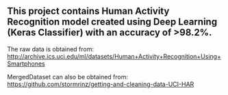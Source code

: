 ## This project contains Human Activity Recognition model created using Deep Learning (Keras Classifier) with an accuracy of >98.2%.

The raw data is obtained from: <http://archive.ics.uci.edu/ml/datasets/Human+Activity+Recognition+Using+Smartphones>

MergedDataset can also be obtained from: <https://github.com/stormrinz/getting-and-cleaning-data-UCI-HAR> 
